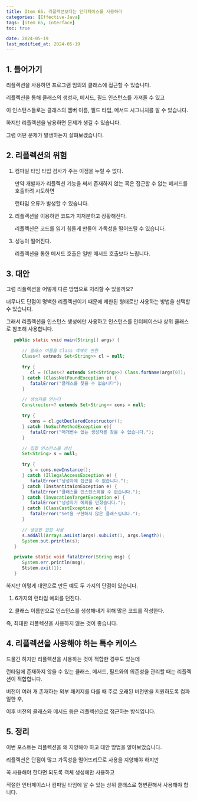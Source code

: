 ```yaml
---
title: Item 65. 리플렉션보다는 인터페이스를 사용하라
categories: [Effective-Java]
tags: [item 65, Interface]
toc: true

date: 2024-05-19
last_modified_at: 2024-05-19
---
```


## 1. 들어가기

리플렉션을 사용하면 프로그램 임의의 클래스에 접근할 수 있습니다.

리플렉션을 통해 클래스의 생성자, 메서드, 필드 인스턴스를 가져올 수 있고

이 인스턴스들로는 클래스의 멤버 이름, 필드 타입, 메서드 시그니처를 알 수 있습니다.

하지만 리플렉션을 남용하면 문제가 생길 수 있습니다.

그럼 어떤 문제가 발생하는지 살펴보겠습니다.

## 2. 리플렉션의 위험

1. 컴파일 타임 타입 검사가 주는 이점을 누릴 수 없다.

   만약 개발자가 리플렉션 기능을 써서 존재하지 않는 혹은 접근할 수 없는 메서드를 호출하려 시도하면

   런타임 오류가 발생할 수 있습니다.

2. 리플렉션을 이용하면 코드가 지저분하고 장황해진다.

   리플렉션은 코드를 읽기 힘들게 만들어 가독성을 떨어뜨릴 수 있습니다.

3. 성능이 떨어진다.

   리플렉션을 통한 메서드 호출은 일반 메서드 호출보다 느립니다.

## 3. 대안

그럼 리플렉션을 어떻게 다른 방법으로 처리할 수 있을까요?

너무나도 단점이 명백한 리플렉션이기 때문에 제한된 형태로만 사용하는 방법을 선택할 수 있습니다.

그래서 리플렉션을 인스턴스 생성에만 사용하고 인스턴스를 인터페이스나 상위 클래스로 참조해 사용합니다.

```java
   public static void main(String[] args) {

      // 클래스 이름을 Class 객체로 변환
      Class<? extneds Set<String>> cl = null;

      try {
         cl = (Class<? extends Set<String>>) Class.forName(args[0]);
      } catch (ClassNotFoundException e) {
         fatalError("클래스를 찾을 수 없습니다");
      }

      // 생성자를 얻는다
      Constructor<? extends Set<String>> cons = null;

      try {
         cons = cl.getDeclaredConstructor();
      } catch (NoSuchMethodException e){
         fatalError("매개변수 없는 생성자를 찾을 수 없습니다.");
      }

      // 집합 인스턴스를 생성
      Set<String> s = null;

      try {
         s = cons.newInstance();
      } catch (IllegalAccessException e) {
         fatalError("생성자에 접근할 수 없습니다.");
      } catch (InstantitaionException e) {
         fatalError("클래스를 인스턴스화할 수 없습니다.");
      } catch (InvocationTargetException e) {
         fatalError("생성자가 예외를 던졌습니다.");
      } catch (ClassCastException e) {
         fatalError("Set을 구현하지 않은 클래스입니다.");
      }

      // 생성한 집합 사용
      s.addAll(Arrays.asList(args).subList(1, args.length));
      System.out.println(s);
   }

   private static void fatalError(String msg) {
      System.err.println(msg);
      Ststem.exit(1);
   }
```

하지만 이렇게 대안으로 만든 예도 두 가지의 단점이 있습니다.

1. 6가지의 런타임 예외를 던진다.

2. 클래스 이름만으로 인스턴스를 생성해내기 위해 많은 코드를 작성한다.

즉, 최대한 리플렉션을 사용하지 않는 것이 좋습니다.

## 4. 리플렉션을 사용해야 하는 특수 케이스

드물긴 하지만 리플렉션을 사용하는 것이 적합한 경우도 있는데

런타임에 존재하지 않을 수 있는 클래스, 메서드, 필드와의 의존성을 관리할 때는 리플렉션이 적합합니다.

버전이 여러 개 존재하는 외부 패키지를 다룰 때 주로 오래된 버전만을 지원하도록 컴파일한 후,

이후 버전의 클래스와 메서드 등은 리플렉션으로 접근하는 방식입니다.

## 5. 정리

이번 포스트는 리플렉션을 왜 지양해야 하고 대안 방법을 알아보았습니다.

리플렉션은 단점이 많고 가독성을 떨어뜨리므로 사용을 지양해야 하지만

꼭 사용해야 한다면 되도록 객체 생성에만 사용하고

적절한 인터페이스나 컴파일 타임에 알 수 있는 상위 클래스로 형변환해서 사용해야 합니다.
